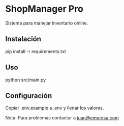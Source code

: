 # ShopManager Pro

Sistema para manejar inventario online.

## Instalación
pip install -r requirements.txt

## Uso
python src/main.py

## Configuración
Copiar .env.example a .env y llenar los valores.

Nota: Para problemas contactar a juan@empresa.com